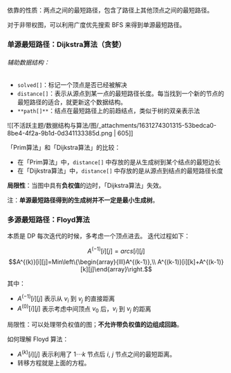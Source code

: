 
依靠的性质：两点之间的最短路径，包含了路径上其他顶点之间的最短路径。

对于非带权图，可以利用广度优先搜索 BFS 来得到单源最短路径。


### 单源最短路径：Dijkstra算法（贪婪）

###### 辅助数据结构：

- `solved[]`：标记一个顶点是否已经被解决
- `distance[]`：表示从源点到某一点的最短路径长度。每当找到一个新的节点的最短路径的适合，就更新这个数据结构。
- `**path[]**`：结点在最短路径上的前趋结点，类似于树的双亲表示法

![[不活跃主题/数据结构与算法/图/_attachments/1631274301315-53bedca0-8be4-4f2a-9b1d-0d341133385d.png | 605]]

「Prim算法」和「Dijkstra算法」的比较：

- 在「Prim算法」中，`distance[]` 中存放的是从生成树到某个结点的最短边长
- 在「Dijkstra算法」中，`distance[]` 中存放的是从源点到结点的最短路径长度

**局限性**：当图中具有**负权值**的边时，「Dijkstra算法」失效。

注：**单源最短路径得到的生成树并不一定是最小生成树**。


### 多源最短路径：Floyd算法
本质是 DP
每次迭代的时候，多考虑一个顶点进去。
迭代过程如下：

$$A^{(-1)}[i][j]=arcs[i][j]$$
$$A^{(k)}[i][j]=Min\left\{\begin{array}{lll}A^{(k-1)},\\ A^{(k-1)}[i][k]+A^{(k-1)}[k][j]\end{array}\right.$$

其中：

- $A^{(-1)}[i][j]$  表示从 $v_i$  到 $v_j$  的直接距离
- $A^{(0)}[i][j]$  表示考虑中间顶点 $v_0$  后，$v_i$  到 $v_j$  的距离

局限性：可以处理带负权值的图；**不允许带负权值的边组成回路**。

如何理解 Floyd 算法：

- $A^{(k)}[i][j]$  表示利用了 $1 \cdots k$  节点后 $i,\ j$  节点之间的最短距离。
- 转移方程就是上面的方程。


